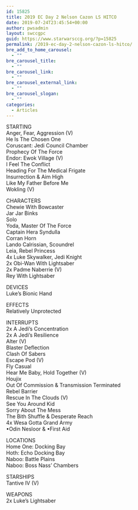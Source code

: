 ```yaml
---
id: 15825
title: 2019 EC Day 2 Nelson Cazon LS HITCO
date: 2019-07-24T23:45:54+00:00
author: pwsadmin
layout: swccgpc
guid: https://www.starwarsccg.org/?p=15825
permalink: /2019-ec-day-2-nelson-cazon-ls-hitco/
bre_add_to_home_carousel:
  - ""
bre_carousel_title:
  - ""
bre_carousel_link:
  - ""
bre_carousel_external_link:
  - ""
bre_carousel_slogan:
  - ""
categories:
  - Articles
---
```

STARTING  
Anger, Fear, Aggression (V)  
He Is The Chosen One  
Coruscant: Jedi Council Chamber  
Prophecy Of The Force  
Endor: Ewok Village (V)  
I Feel The Conflict  
Heading For The Medical Frigate  
Insurrection & Aim High  
Like My Father Before Me  
Wokling (V)

CHARACTERS  
Chewie With Bowcaster  
Jar Jar Binks  
Solo  
Yoda, Master Of The Force  
Captain Hera Syndulla  
Corran Horn  
Lando Calrissian, Scoundrel  
Leia, Rebel Princess  
4x Luke Skywalker, Jedi Knight  
2x Obi-Wan With Lightsaber  
2x Padme Naberrie (V)  
Rey With Lightsaber

DEVICES  
Luke&#8217;s Bionic Hand

EFFECTS  
Relatively Unprotected

INTERRUPTS  
2x A Jedi&#8217;s Concentration  
2x A Jedi&#8217;s Resilience  
Alter (V)  
Blaster Deflection  
Clash Of Sabers  
Escape Pod (V)  
Fly Casual  
Hear Me Baby, Hold Together (V)  
Houjix  
Out Of Commission & Transmission Terminated  
Rebel Barrier  
Rescue In The Clouds (V)  
See You Around Kid  
Sorry About The Mess  
The Bith Shuffle & Desperate Reach  
4x Wesa Gotta Grand Army  
•Odin Nesloor & •First Aid&nbsp;

LOCATIONS  
Home One: Docking Bay  
Hoth: Echo Docking Bay  
Naboo: Battle Plains  
Naboo: Boss Nass&#8217; Chambers

STARSHIPS  
Tantive IV (V)

WEAPONS  
2x Luke&#8217;s Lightsaber